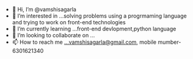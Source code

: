 - 👋 Hi, I’m @vamshisagarla
- 👀 I’m interested in ...solving problems using a progrmaming language and trying to work on front-end technologies
- 🌱 I’m currently learning ...front-end devlopment,python language
- 💞️ I’m looking to collaborate on ...
- 📫 How to reach me ...vamshisagarla@gmail.com, mobile mumber-6301621340

<!---
vamshisagarla/vamshisagarla is a ✨ special ✨ repository because its `README.md` (this file) appears on your GitHub profile.
You can click the Preview link to take a look at your changes.
--->
